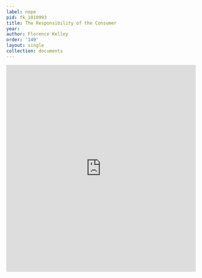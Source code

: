 ```yaml
---
label: nope
pid: fk_1010993
title: The Responsibility of the Consumer
year:
author: Florence Kelley
order: '149'
layout: single
collection: documents
---
```

<iframe src="https://northwestern.app.box.com/embed/s/jerfv94n1no912055dhl5qy3y3i4p7bo?sortColumn=date&view=list" width="100%" height="550" frameborder="0" allowfullscreen webkitallowfullscreen msallowfullscreen></iframe>
